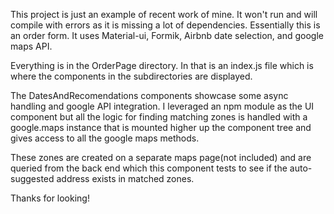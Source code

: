This project is just an example of recent work of mine. It won't run and will compile with errors as it is missing a lot of dependencies. Essentially this is an order form. It uses Material-ui, Formik, Airbnb date selection, and google maps API. 

Everything is in the OrderPage directory. In that is an index.js file which is where the components in the subdirectories are displayed. 

The DatesAndRecomendations components showcase some async handling and google API integration. I leveraged an npm module as the UI component but all the logic for finding matching zones is handled with a google.maps instance that is mounted higher up the component tree and gives access to all the google maps methods. 

These zones are created on a separate maps page(not included) and are queried from the back end which this component tests to see if the auto-suggested address exists in matched zones.

Thanks for looking!